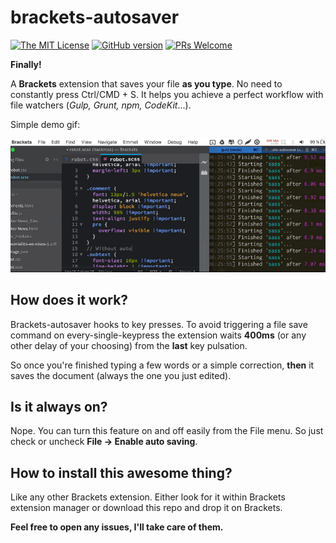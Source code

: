# brackets-autosaver

[![The MIT License](https://img.shields.io/badge/license-MIT-orange.svg?style=flat-square)](http://opensource.org/licenses/MIT)
[![GitHub version](https://d25lcipzij17d.cloudfront.net/badge.svg?id=gh&type=6&v=1.1.5)](http://badge.fury.io/gh/boennemann%2Fbadges)
[![PRs Welcome](https://img.shields.io/badge/PRs-welcome-brightgreen.svg?style=flat-square)](http://makeapullrequest.com)

**Finally!**

A **Brackets** extension that saves your file **as you type**. No need to constantly press Ctrl/CMD + S. It helps you achieve a perfect workflow with file watchers (*Gulp, Grunt, npm, CodeKit*...).

Simple demo gif:

![brackets-autosaver](img/demo.gif)

## How does it work?
Brackets-autosaver hooks to key presses. To avoid triggering a file save command on every-single-keypress the extension waits **400ms** (or any other delay of your choosing) from the **last** key pulsation.

So once you're finished typing a few words or a simple correction, **then** it saves the document (always the one you just edited).

## Is it always on?
Nope. You can turn this feature on and off easily from the File menu. So just check or uncheck **File -> Enable auto saving**.

## How to install this awesome thing?
Like any other Brackets extension. Either look for it within Brackets extension manager or download this repo and drop it on Brackets.


**Feel free to open any issues, I'll take care of them.**
